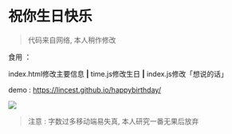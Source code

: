 # 祝你生日快乐

> 代码来自网络, 本人稍作修改

食用 ：

index.html修改主要信息  **|**  time.js修改生日  **|**  index.js修改「想说的话」

demo : https://lincest.github.io/happybirthday/

![](https://youpai.roccoshi.top/img/20200801205158.png)

> 注意 : 字数过多移动端易失真, 本人研究一番无果后放弃

